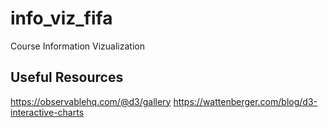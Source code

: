 # info_viz_fifa
Course Information Vizualization



## Useful Resources
https://observablehq.com/@d3/gallery
https://wattenberger.com/blog/d3-interactive-charts
